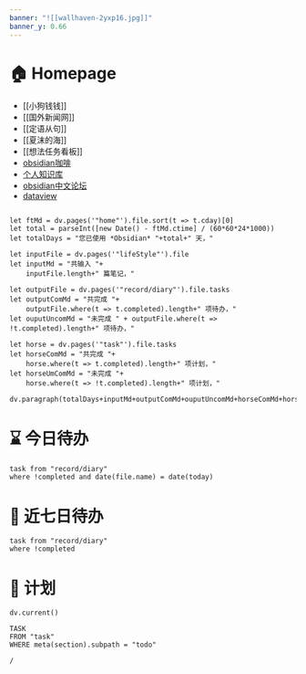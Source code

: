 ```yaml
---
banner: "![[wallhaven-2yxp16.jpg]]"
banner_y: 0.66
---
```

# 🏠 Homepage

- [[小狗钱钱]]
- [[国外新闻网]]
- [[定语从句]]
- [[夏沫的海]]
- [[想法任务看板]]
- [obsidian咖啡](https://obsidian.vip/)
- [个人知识库](https://pkmer.cn/)
- [obsidian中文论坛](https://forum-zh.obsidian.md/)
- [dataview](https://blacksmithgu.github.io/obsidian-dataview/)

```dataviewjs

let ftMd = dv.pages('"home"').file.sort(t => t.cday)[0]
let total = parseInt([new Date() - ftMd.ctime] / (60*60*24*1000))
let totalDays = "您已使用 *Obsidian* "+total+" 天，"

let inputFile = dv.pages('"lifeStyle"').file
let inputMd = "共输入 "+
	inputFile.length+" 篇笔记，"

let outputFile = dv.pages('"record/diary"').file.tasks
let outputComMd = "共完成 "+
	outputFile.where(t => t.completed).length+" 项待办，"
let ouputUncomMd = "未完成 " + outputFile.where(t => !t.completed).length+" 项待办，"

let horse = dv.pages('"task"').file.tasks
let horseComMd = "共完成 "+
	horse.where(t => t.completed).length+" 项计划，"
let horseUmComMd = "未完成 "+
	horse.where(t => !t.completed).length+" 项计划，"

dv.paragraph(totalDays+inputMd+outputComMd+ouputUncomMd+horseComMd+horseUmComMd)

```
# ⌛ 今日待办

```dataview
task from "record/diary"
where !completed and date(file.name) = date(today)
```
# 📅 近七日待办

```dataview
task from "record/diary"
where !completed
```

# 🎠 计划
```dataviewjs
dv.current()
```
```dataview
TASK
FROM "task"
WHERE meta(section).subpath = "todo"
```

```ActivityHistory
/
```


